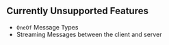 ## Currently Unsupported Features

- `OneOf` Message Types
- Streaming Messages between the client and server